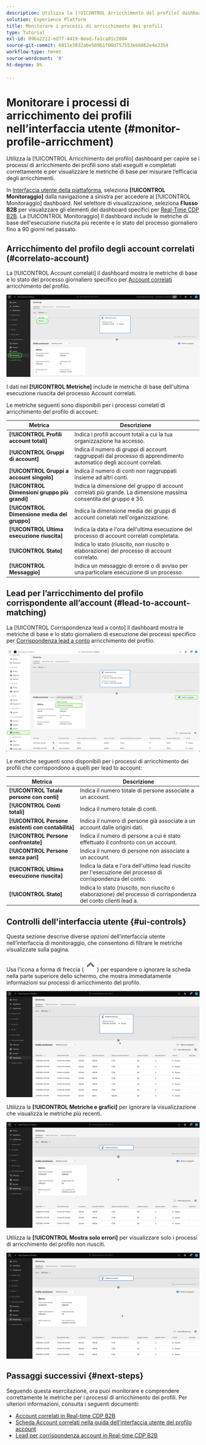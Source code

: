 ```yaml
---
description: Utilizza la [!UICONTROL Arricchimento del profilo] dashboard per capire se i processi di arricchimento dei profili sono stati eseguiti e completati correttamente e per visualizzare le metriche di base per misurare l’efficacia degli arricchimenti.
solution: Experience Platform
title: Monitorare i processi di arricchimento dei profili
type: Tutorial
exl-id: 096a2212-ed7f-4419-8ead-fa1ca01c2804
source-git-commit: 6811e3032abe569b1f00d757553eb6862e4e3354
workflow-type: tm+mt
source-wordcount: '0'
ht-degree: 0%

---
```


# Monitorare i processi di arricchimento dei profili nell’interfaccia utente (#monitor-profile-arricchment)

Utilizza la [!UICONTROL Arricchimento del profilo] dashboard per capire se i processi di arricchimento dei profili sono stati eseguiti e completati correttamente e per visualizzare le metriche di base per misurare l’efficacia degli arricchimenti.

In [Interfaccia utente della piattaforma](https://platform.adobe.com), seleziona **[!UICONTROL Monitoraggio]** dalla navigazione a sinistra per accedere al [!UICONTROL Monitoraggio] dashboard. Nel selettore di visualizzazione, seleziona **Flusso B2B** per visualizzare gli elementi del dashboard specifici per [Real-Time CDP B2B](/help/rtcdp/b2b-overview.md).  La [!UICONTROL Monitoraggio] Il dashboard include le metriche di base dell&#39;esecuzione riuscita più recente e lo stato del processo giornaliero fino a 90 giorni nel passato.

## Arricchimento del profilo degli account correlati (#correlato-account)

La [!UICONTROL Account correlati] il dashboard mostra le metriche di base e lo stato del processo giornaliero specifico per [Account correlati](/help/rtcdp/b2b-ai-ml-services/related-accounts.md) arricchimento del profilo.

![Indicazione visiva su come accedere alla schermata di monitoraggio dei processi di arricchimento del profilo nell’interfaccia utente di Experience Platform.](/help/dataflows/assets/ui/b2b/monitoring-profile-enrichment-jobs.png)

I dati nel **[!UICONTROL Metriche]** include le metriche di base dell&#39;ultima esecuzione riuscita del processo Account correlati.

Le metriche seguenti sono disponibili per i processi correlati di arricchimento del profilo di account:

| Metrica | Descrizione |
| --------- | ---------- |
| **[!UICONTROL Profili account totali]** | Indica i profili account totali a cui la tua organizzazione ha accesso. |
| **[!UICONTROL Gruppi di account]** | Indica il numero di gruppi di account raggruppati dal processo di apprendimento automatico degli account correlati. |
| **[!UICONTROL Gruppi a account singolo]** | Indica il numero di conti non raggruppati insieme ad altri conti. |
| **[!UICONTROL Dimensioni gruppo più grandi]** | Indica la dimensione del gruppo di account correlati più grande. La dimensione massima consentita del gruppo è 30. |
| **[!UICONTROL Dimensione media del gruppo]** | Indica la dimensione media dei gruppi di account correlati nell&#39;organizzazione. |
| **[!UICONTROL Ultima esecuzione riuscita]** | Indica la data e l&#39;ora dell&#39;ultima esecuzione del processo di account correlati completata. |
| **[!UICONTROL Stato]** | Indica lo stato (riuscito, non riuscito o elaborazione) del processo di account correlato. |
| **[!UICONTROL Messaggio]** | Indica un messaggio di errore o di avviso per una particolare esecuzione di un processo. |

## Lead per l’arricchimento del profilo corrispondente all’account (#lead-to-account-matching)

La [!UICONTROL Corrispondenza lead a conto] il dashboard mostra le metriche di base e lo stato giornaliero di esecuzione dei processi specifico per [Corrispondenza lead a conto](/help/rtcdp/b2b-ai-ml-services/lead-to-account-matching.md) arricchimento del profilo.

![Lead per l’arricchimento del profilo corrispondente al conto](/help/dataflows/assets/ui/b2b/mpc-lead-to-account-matching.png)

Le metriche seguenti sono disponibili per i processi di arricchimento dei profili che corrispondono a quelli per lead to account:

| Metrica | Descrizione |
| --------- | ---------- |
| **[!UICONTROL Totale persone con conti]** | Indica il numero totale di persone associate a un account. |
| **[!UICONTROL Conti totali]** | Indica il numero totale di conti. |
| **[!UICONTROL Persone esistenti con contabilità]** | Indica il numero di persone già associate a un account dalle origini dati. |
| **[!UICONTROL Persone confrontate]** | Indica il numero di persone a cui è stato effettuato il confronto con un account. |
| **[!UICONTROL Persone senza pari]** | Indica il numero di persone non associate a un account. |
| **[!UICONTROL Ultima esecuzione riuscita]** | Indica la data e l&#39;ora dell&#39;ultimo lead riuscito per l&#39;esecuzione del processo di corrispondenza del conto. |
| **[!UICONTROL Stato]** | Indica lo stato (riuscito, non riuscito o elaborazione) del processo di corrispondenza del conto clienti lead a. |

## Controlli dell&#39;interfaccia utente {#ui-controls}

Questa sezione descrive diverse opzioni dell’interfaccia utente nell’interfaccia di monitoraggio, che consentono di filtrare le metriche visualizzate sulla pagina.

Usa l’icona a forma di freccia (![icona a forma di freccia](/help/dataflows/assets/ui/monitor-destinations/chevron-up.png)) per espandere o ignorare la scheda nella parte superiore dello schermo, che mostra immediatamente informazioni sui processi di arricchimento del profilo.

![Registrazione dello schermo che mostra il controllo dell’interfaccia utente dell’icona a forma di freccia.](/help/dataflows/assets/ui/b2b/use-arrow-control.gif)

Utilizza la **[!UICONTROL Metriche e grafici]** per ignorare la visualizzazione che visualizza le metriche più recenti.

![Registrazione su schermo che mostra l’interruttore metriche e grafici.](/help/dataflows/assets/ui/b2b/metrics-and-graphs-toggle.gif)

Utilizza la **[!UICONTROL Mostra solo errori]** per visualizzare solo i processi di arricchimento del profilo non riusciti.

![Registrazione dello schermo che mostra solo l’interruttore Show Failure (Mostra errori).](/help/dataflows/assets/ui/b2b/show-failures-only.gif)

## Passaggi successivi {#next-steps}

Seguendo questa esercitazione, ora puoi monitorare e comprendere correttamente le metriche per i processi di arricchimento dei profili. Per ulteriori informazioni, consulta i seguenti documenti:

* [Account correlati in Real-time CDP B2B](/help/rtcdp/b2b-ai-ml-services/related-accounts.md)
* [Scheda Account correlati nella guida dell’interfaccia utente del profilo account](/help/rtcdp/accounts/account-profile-ui-guide.md)
* [Lead per corrispondenza account in Real-time CDP B2B](/help/rtcdp/b2b-ai-ml-services/lead-to-account-matching.md)
